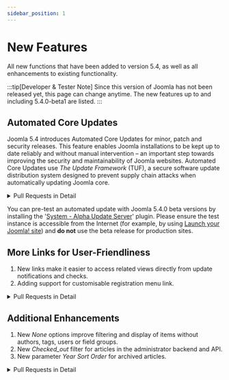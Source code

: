 ```yaml
---
sidebar_position: 1
---
```


New Features
============

All new functions that have been added to version 5.4, as well as all enhancements to existing functionality.

:::tip[Developer & Tester Note]
  Since this version of Joomla has not been released yet, this page can change anytime.
  The new features up to and including 5.4.0-beta1 are listed.
:::

## Automated Core Updates

Joomla 5.4 introduces Automated Core Updates for minor, patch and security releases.
This feature enables Joomla installations to be kept up to date reliably and without manual intervention –
an important step towards improving the security and maintainability of Joomla websites.
Automated Core Updates use *The Update Framework* (TUF), a secure software update distribution system
designed to prevent supply chain attacks when automatically updating Joomla core.


<details>
  <summary>Pull Requests in Detail</summary>

* [45143](https://github.com/joomla/joomla-cms/pull/45143) Add Automated Core Updates client functionality
* [45517](https://github.com/joomla/joomla-cms/pull/45517) Add Automated Updates information as fieldset description
* [45547](https://github.com/joomla/joomla-cms/pull/45547) Improve Automated Update UX for local sites
* [45685](https://github.com/joomla/joomla-cms/pull/45685) Notify all super users of Automated Updates
* [45669](https://github.com/joomla/joomla-cms/pull/45669) Improve Automated Update Quickicon language keys and icon
* [45697](https://github.com/joomla/joomla-cms/pull/45697) Allow opt-out from automated updates during installation
</details>

You can pre-test an automated update with Joomla 5.4.0 beta versions by installing the
'[System - Alpha Update Server](https://github.com/joomla/joomla-cms/issues/45540)' plugin.
Please ensure the test instance is accessible from the Internet
(for example, by using [Launch your Joomla! site](https://launch.joomla.org/)) and
**do not** use the beta release for production sites.

## More Links for User-Friendliness

1. New links make it easier to access related views directly from update notifications and checks.
2. Adding support for customisable registration menu link.

<details>
  <summary>Pull Requests in Detail</summary>

  1. New links make it easier to access related views directly from update notifications and checks.
     * [45318](https://github.com/joomla/joomla-cms/pull/45318) Added a link to more easily open the
       'System – Maintenance – Database' view from the Pre-Update Check.
     * [45318](https://github.com/joomla/joomla-cms/pull/45318) Added a link to more easily open the
       'Mail Templates' view from the Update Notification.

  2. Adding support for customisable registration menu link.
      * [45715](https://github.com/joomla/joomla-cms/pull/45715) Add support for custom registration menu link in com_users login menu item
</details>

## Additional Enhancements

1. New *None* options improve filtering and display of items without authors, tags, users or field groups.
2. New *Checked_out* filter for articles in the administrator backend and API.
3. New parameter *Year Sort Order* for archived articles.

<details>
  <summary>Pull Requests in Detail</summary>

  1. New *None* options improve filtering and display of items without authors, tags, users or field groups.
     * [45232](https://github.com/joomla/joomla-cms/pull/45232) New '- None -' author filter option in the Articles view
       to select articles associated with deleted user entries.
     * [45274](https://github.com/joomla/joomla-cms/pull/45274) New '- None -' tag filter option in the Articles view
       to select articles without tags.
     * [45459](https://github.com/joomla/joomla-cms/pull/45459) New '- None -' tag filter option in the Contacts view
       to select contacts without tags.
     * [45460](https://github.com/joomla/joomla-cms/pull/45460) New '- None -' tag filter option in the News Feeds view
       to select news feed entries without tags.
     * [45461](https://github.com/joomla/joomla-cms/pull/45461) New '- None -' tag filter option in the Articles: Categories view
       to select categories without tags.
     * [45201](https://github.com/joomla/joomla-cms/pull/45201) Shows '[ None ]' in the field group column for a field
       unassigned to any field group.
     * [45223](https://github.com/joomla/joomla-cms/pull/45223) Shows '[ None ]' in the user column for a user note
       linked to a deleted user entry.
  2. New *Checked_out* filter for articles in the administrator backend and API.
     * [45761](https://github.com/joomla/joomla-cms/pull/45761) Add checkedout filter to the Article Manager

  3. New parameter *Year Sort Order* for archived articles.
     * [45841](https://github.com/joomla/joomla-cms/pull/45841) Add year filter order parameter for archived articles
</details>


